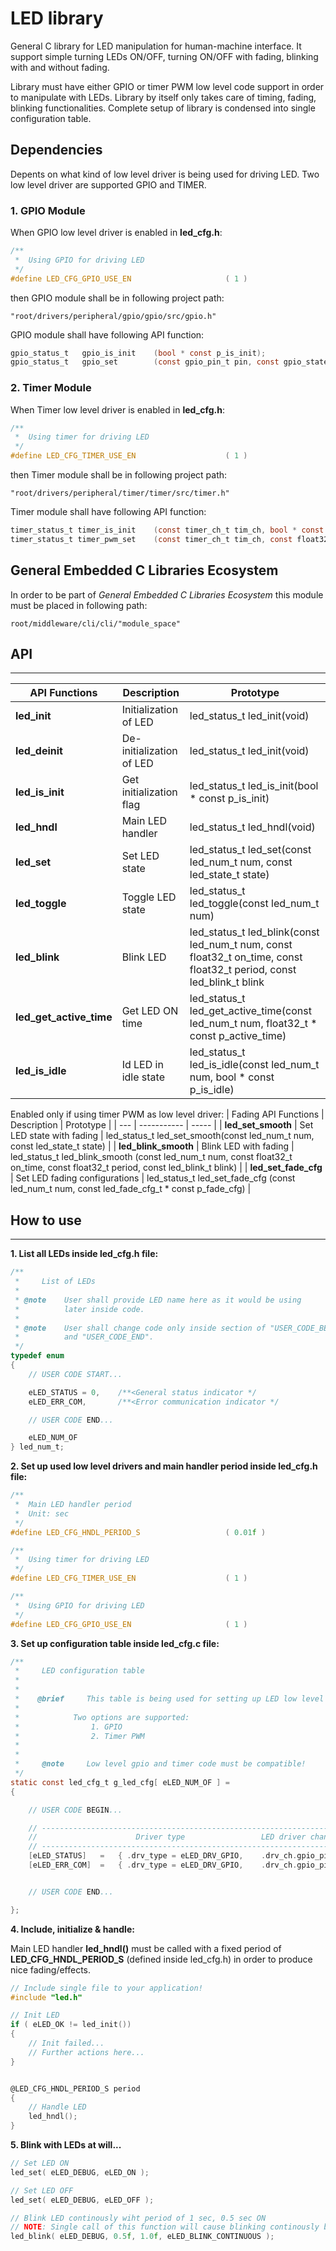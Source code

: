# **LED library** 
General C library for LED manipulation for human-machine interface. It support simple turning LEDs ON/OFF, turning ON/OFF with fading, blinking with and without fading. 

Library must have either GPIO or timer PWM low level code support in order to manipulate with LEDs. Library by itself only takes care of timing, fading, blinking functionalities. Complete setup of library is condensed into single configuration table.

## **Dependencies**

Depents on what kind of low level driver is being used for driving LED. Two low level driver are supported GPIO and TIMER.

### **1. GPIO Module**
When GPIO low level driver is enabled in **led_cfg.h**:
```C
/**
 * 	Using GPIO for driving LED
 */
#define LED_CFG_GPIO_USE_EN						( 1 )
```

then GPIO module shall be in following project path:
```
"root/drivers/peripheral/gpio/gpio/src/gpio.h"
```

GPIO module shall have following API function:
```C
gpio_status_t   gpio_is_init	(bool * const p_is_init);
gpio_status_t   gpio_set   		(const gpio_pin_t pin, const gpio_state_t state);
```

### **2. Timer Module**
When Timer low level driver is enabled in **led_cfg.h**:
```C
/**
 * 	Using timer for driving LED
 */
#define LED_CFG_TIMER_USE_EN					( 1 )
```

then Timer module shall be in following project path:
```
"root/drivers/peripheral/timer/timer/src/timer.h"
```

Timer module shall have following API function:
```C
timer_status_t timer_is_init	(const timer_ch_t tim_ch, bool * const p_is_init);
timer_status_t timer_pwm_set  	(const timer_ch_t tim_ch, const float32_t duty);
```

## **General Embedded C Libraries Ecosystem**
In order to be part of *General Embedded C Libraries Ecosystem* this module must be placed in following path: 

```
root/middleware/cli/cli/"module_space"
```

 ## **API**
---
| API Functions | Description | Prototype |
| --- | ----------- | ----- |
| **led_init** 				| Initialization of LED 		| led_status_t led_init(void) |
| **led_deinit** 			| De-initialization of LED 		| led_status_t led_init(void) |
| **led_is_init** 			| Get initialization flag 		| led_status_t 	led_is_init(bool * const p_is_init) |
| **led_hndl** 				| Main LED handler 				| led_status_t led_hndl(void) |
| **led_set** 				| Set LED state 				| led_status_t led_set(const led_num_t num, const led_state_t state) |
| **led_toggle** 			| Toggle LED state 				| led_status_t led_toggle(const led_num_t num) |
| **led_blink** 			| Blink LED 					| led_status_t led_blink(const led_num_t num, const float32_t on_time, const float32_t period, const led_blink_t blink |
| **led_get_active_time** 	| Get LED ON time 				| led_status_t led_get_active_time(const led_num_t num, float32_t * const p_active_time) |
| **led_is_idle** 			| Id LED in idle state			| led_status_t led_is_idle(const led_num_t num, bool * const p_is_idle) |


Enabled only if using timer PWM as low level driver:
| Fading API Functions | Description | Prototype |
| --- | ----------- | ----- |
| **led_set_smooth** 	| Set LED state with fading 		| led_status_t led_set_smooth(const led_num_t num, const led_state_t state) |
| **led_blink_smooth** 	| Blink LED with fading 			| led_status_t led_blink_smooth (const led_num_t num, const float32_t on_time, const float32_t period, const led_blink_t blink) |
| **led_set_fade_cfg** 	| Set LED fading configurations 	| led_status_t led_set_fade_cfg	(const led_num_t num, const led_fade_cfg_t * const p_fade_cfg) |

## **How to use**
---

**1. List all LEDs inside **led_cfg.h** file:**
```C
/**
 *     List of LEDs
 *
 * @note    User shall provide LED name here as it would be using
 *          later inside code.
 *
 * @note    User shall change code only inside section of "USER_CODE_BEGIN"
 *          and "USER_CODE_END".
 */
typedef enum
{
    // USER CODE START...

    eLED_STATUS = 0,    /**<General status indicator */
    eLED_ERR_COM,       /**<Error communication indicator */

    // USER CODE END...

    eLED_NUM_OF
} led_num_t;
```

**2. Set up used low level drivers and main handler period inside **led_cfg.h** file:**
```C
/**
 * 	Main LED handler period
 * 	Unit: sec
 */
#define LED_CFG_HNDL_PERIOD_S					( 0.01f )

/**
 * 	Using timer for driving LED
 */
#define LED_CFG_TIMER_USE_EN					( 1 )

/**
 * 	Using GPIO for driving LED
 */
#define LED_CFG_GPIO_USE_EN						( 1 )
```

**3. Set up configuration table inside **led_cfg.c** file:**
```C
/**
 *     LED configuration table
 *
 *
 *    @brief     This table is being used for setting up LED low level drivers.
 *
 *            Two options are supported:
 *                1. GPIO
 *                2. Timer PWM
 *
 *
 *     @note     Low level gpio and timer code must be compatible!
 */
static const led_cfg_t g_led_cfg[ eLED_NUM_OF ] =
{

    // USER CODE BEGIN...

    // -------------------------------------------------------------------------------------------------------------------------------------------------------
    //                      Driver type                 LED driver channel                      Initial State               Polarity
    // -------------------------------------------------------------------------------------------------------------------------------------------------------
    [eLED_STATUS]   =   { .drv_type = eLED_DRV_GPIO,    .drv_ch.gpio_pin = eGPIO_LED_STATUS,        .initial_state = eLED_ON,   .polarity = eLED_POL_ACTIVE_HIGH    },
    [eLED_ERR_COM]  =   { .drv_type = eLED_DRV_GPIO,    .drv_ch.gpio_pin = eGPIO_LED_ERR_COM,       .initial_state = eLED_ON,   .polarity = eLED_POL_ACTIVE_HIGH    },


    // USER CODE END...

};
```
**4. Include, initialize & handle:**

Main LED handler **led_hndl()** must be called with a fixed period of **LED_CFG_HNDL_PERIOD_S** (defined inside led_cfg.h) in order to produce nice fading/effects. 

```C
// Include single file to your application!
#include "led.h"

// Init LED
if ( eLED_OK != led_init())
{
    // Init failed...
    // Further actions here...
}


@LED_CFG_HNDL_PERIOD_S period
{
    // Handle LED
    led_hndl();
}
```

**5. Blink with LEDs at will...**
```C
// Set LED ON
led_set( eLED_DEBUG, eLED_ON );

// Set LED OFF
led_set( eLED_DEBUG, eLED_OFF );

// Blink LED continously wiht period of 1 sec, 0.5 sec ON
// NOTE: Single call of this function will cause blinking continously by led_hndl()
led_blink( eLED_DEBUG, 0.5f, 1.0f, eLED_BLINK_CONTINUOUS );
```
